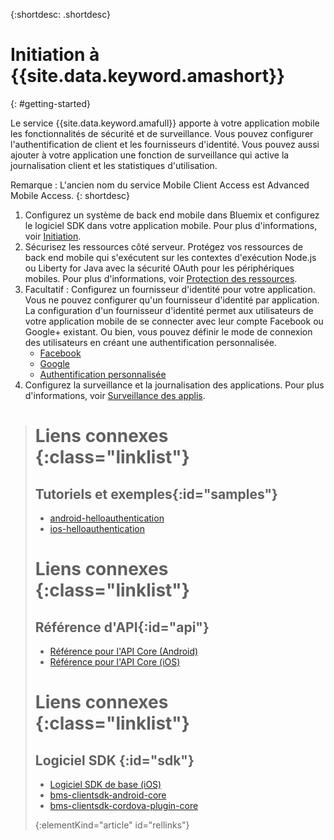 {:shortdesc: .shortdesc}

# Initiation à {{site.data.keyword.amashort}}
{: #getting-started}

Le service {{site.data.keyword.amafull}} apporte à votre application mobile les fonctionnalités de sécurité
et de surveillance. Vous pouvez configurer l'authentification de client et les fournisseurs d'identité. Vous pouvez aussi ajouter à votre application une fonction de
surveillance qui active la journalisation client et les statistiques d'utilisation.

Remarque : L'ancien nom du service Mobile Client Access est Advanced Mobile Access.
{: shortdesc}

1. Configurez un système de back end mobile dans Bluemix et configurez le logiciel SDK dans votre
application mobile. Pour plus d'informations, voir [Initiation](getting-started.html).
1. Sécurisez les ressources côté serveur. Protégez vos ressources de back end mobile qui s'exécutent sur les contextes d'exécution Node.js ou Liberty for Java avec la sécurité OAuth pour les périphériques mobiles. Pour plus d'informations, voir [Protection des ressources](protecting-resources.html).
1. Facultatif : Configurez un fournisseur d'identité pour votre application. Vous ne pouvez configurer qu'un fournisseur d'identité par
application. La configuration d'un fournisseur d'identité permet aux utilisateurs de votre application mobile de se connecter avec leur compte Facebook
ou Google+ existant. Ou bien, vous pouvez définir le mode de connexion des utilisateurs en créant une authentification personnalisée.
   * [Facebook](facebook-auth-overview.html)
   * [Google](google-auth-overview.html)
   * [Authentification personnalisée](custom-auth.html)
1. Configurez la surveillance et la journalisation des applications.  Pour plus d'informations, voir [Surveillance des applis](app-monitoring.html).


># Liens connexes {:class="linklist"}
>## Tutoriels et exemples{:id="samples"}
>* [android-helloauthentication](https://github.com/ibm-bluemix-mobile-services/bms-samples-android-helloauthentication)
>* [ios-helloauthentication](https://github.com/ibm-bluemix-mobile-services/bms-samples-ios-helloauthentication)
>
># Liens connexes {:class="linklist"}
>## Référence d'API{:id="api"}
>* [Référence pour l'API Core (Android)](https://www.{DomainName}/docs/api/content/api/mobilefirst/android/core-api-doc/overview-summary.html)
>* [Référence pour l'API Core (iOS) ](https://www.{DomainName}/docs/api/content/api/mobilefirst/ios/IMFCore_api-doc/html/index.html)
>
># Liens connexes {:class="linklist"}
>## Logiciel SDK {:id="sdk"}
>* [Logiciel SDK de base (iOS) ](https://hub.jazz.net/git/bluemixmobilesdk/imf-ios-sdk/archive?revstr=master)  
>* [bms-clientsdk-android-core](https://github.com/ibm-bluemix-mobile-services/bms-clientsdk-android-core)
>* [bms-clientsdk-cordova-plugin-core](https://github.com/ibm-bluemix-mobile-services/bms-clientsdk-cordova-plugin-core)
>
>{:elementKind="article" id="rellinks"}
